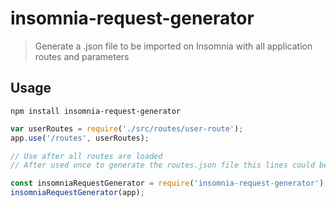 # insomnia-request-generator

> Generate a .json file to be imported on Insomnia with all application routes and parameters

## Usage

```
npm install insomnia-request-generator
```

```js
var userRoutes = require('./src/routes/user-route');
app.use('/routes', userRoutes);

// Use after all routes are loaded
// After used once to generate the routes.json file this lines could be removed

const insomniaRequestGenerator = require('insomnia-request-generator');
insomniaRequestGenerator(app);
```